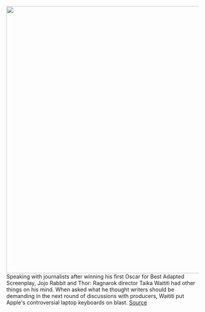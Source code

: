 <img src='https://cdn.vox-cdn.com/thumbor/nf7OGdpx2BnEf-F5tcQnNFn3UZ8=/0x0:4524x3112/1200x800/filters:focal(2011x768:2733x1490)/cdn.vox-cdn.com/uploads/chorus_image/image/66282188/1205156185.jpg.0.jpg' width='700px' /><br/>
Speaking with journalists after winning his first Oscar for Best Adapted Screenplay, Jojo Rabbit and Thor: Ragnarok director Taika Waititi had other things on his mind. When asked what he thought writers should be demanding in the next round of discussions with producers, Waititi put Apple's controversial laptop keyboards on blast.
<a href='https://www.theverge.com/2020/2/9/21130967/oscars-taika-waititi-apple-butterfly-keyboards-jojo-rabbit-academy-award-press-room'> Source <a/>